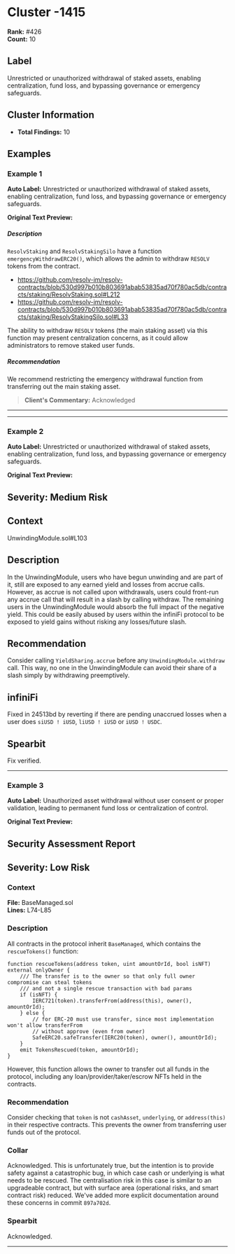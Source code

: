 # Cluster -1415

**Rank:** #426  
**Count:** 10  

## Label
Unrestricted or unauthorized withdrawal of staked assets, enabling centralization, fund loss, and bypassing governance or emergency safeguards.

## Cluster Information
- **Total Findings:** 10

## Examples

### Example 1

**Auto Label:** Unrestricted or unauthorized withdrawal of staked assets, enabling centralization, fund loss, and bypassing governance or emergency safeguards.  

**Original Text Preview:**

##### Description

`ResolvStaking` and `ResolvStakingSilo` have a function `emergencyWithdrawERC20()`, which allows the admin to withdraw `RESOLV` tokens from the contract.
- https://github.com/resolv-im/resolv-contracts/blob/530d997b010b803691abab53835ad70f780ac5db/contracts/staking/ResolvStaking.sol#L212
- https://github.com/resolv-im/resolv-contracts/blob/530d997b010b803691abab53835ad70f780ac5db/contracts/staking/ResolvStakingSilo.sol#L33

The ability to withdraw `RESOLV` tokens (the main staking asset) via this function may present centralization concerns, as it could allow administrators to remove staked user funds.
<br/>
##### Recommendation
We recommend restricting the emergency withdrawal function from transferring out the main staking asset.

> **Client's Commentary:**
> Acknowledged

---

---
### Example 2

**Auto Label:** Unrestricted or unauthorized withdrawal of staked assets, enabling centralization, fund loss, and bypassing governance or emergency safeguards.  

**Original Text Preview:**

## Severity: Medium Risk

## Context
UnwindingModule.sol#L103

## Description
In the UnwindingModule, users who have begun unwinding and are part of it, still are exposed to any earned yield and losses from accrue calls. However, as accrue is not called upon withdrawals, users could front-run any accrue call that will result in a slash by calling withdraw. The remaining users in the UnwindingModule would absorb the full impact of the negative yield. This could be easily abused by users within the infiniFi protocol to be exposed to yield gains without risking any losses/future slash.

## Recommendation
Consider calling `YieldSharing.accrue` before any `UnwindingModule.withdraw` call. This way, no one in the UnwindingModule can avoid their share of a slash simply by withdrawing preemptively.

## infiniFi
Fixed in 24513bd by reverting if there are pending unaccrued losses when a user does `siUSD ! iUSD`, `liUSD ! iUSD` or `iUSD ! USDC`.

## Spearbit
Fix verified.

---
### Example 3

**Auto Label:** Unauthorized asset withdrawal without user consent or proper validation, leading to permanent fund loss or centralization of control.  

**Original Text Preview:**

## Security Assessment Report

## Severity: Low Risk

### Context
**File:** BaseManaged.sol  
**Lines:** L74-L85

### Description
All contracts in the protocol inherit `BaseManaged`, which contains the `rescueTokens()` function:

```solidity
function rescueTokens(address token, uint amountOrId, bool isNFT) external onlyOwner {
    /// The transfer is to the owner so that only full owner compromise can steal tokens
    /// and not a single rescue transaction with bad params
    if (isNFT) {
        IERC721(token).transferFrom(address(this), owner(), amountOrId);
    } else {
        // for ERC-20 must use transfer, since most implementation won't allow transferFrom
        // without approve (even from owner)
        SafeERC20.safeTransfer(IERC20(token), owner(), amountOrId);
    }
    emit TokensRescued(token, amountOrId);
}
```

However, this function allows the owner to transfer out all funds in the protocol, including any loan/provider/taker/escrow NFTs held in the contracts.

### Recommendation
Consider checking that `token` is not `cashAsset`, `underlying`, or `address(this)` in their respective contracts. This prevents the owner from transferring user funds out of the protocol.

### Collar
Acknowledged. This is unfortunately true, but the intention is to provide safety against a catastrophic bug, in which case cash or underlying is what needs to be rescued. The centralisation risk in this case is similar to an upgradeable contract, but with surface area (operational risks, and smart contract risk) reduced. We've added more explicit documentation around these concerns in commit `897a702d`.

### Spearbit
Acknowledged.

---
